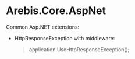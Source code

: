 Arebis.Core.AspNet
===================================

Common Asp.NET extensions:

- HttpResponseException with middleware:
  > application.UseHttpResponseException();
